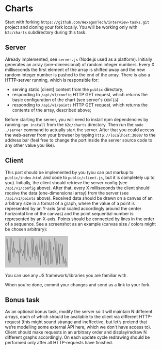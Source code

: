 # Charts

Start with forking `https://github.com/HexagonTech/interview-tasks.git` project and cloning your fork locally. You will be working only with `b2c/charts` subdirectory during this task.

## Server
Already implemented, see `server.js` (Node.js used as a platform). Initially generates an array (one-dimensional) of random integer numbers. Every X milliseconds the first element of the array is shifted away and the new random integer number is pushed to the end of the array. There is also a HTTP-server running, which is responsible for:

- serving static [client] content from the `public` directory;
- responding to `/api/v1/config` HTTP GET request, which returns the basic configuration of the chart (see server's `CONFIG`)
- responding to `/api/v1/points` HTTP GET request, which returns the contents of the array, described above;

Before starting the server, you will need to install npm dependencies by running `npm install` from the `b2c/charts` directory. Then run the `node ./server` command to actually start the server. After that you could access the web-server from your browser by typing `http://localhost:3000/` to the address bar (feel free to change the port inside the server source code to any other value you like).

## Client
This part should be implemented by you (you can put markup to `public/index.html` and code to `public/client.js`, but it is completely up to you). Initially, the client should retrieve the server config (see `/api/v1/config` above). After that, every X milliseconds the client should receive the data (one-dimensional array) from the server (see `/api/v1/points` above). Received data should be drawn on a canvas of an arbitrary size in a format of a graph, where the value of a point is represented by an Y-axis (and scaled accordingly around the center horizontal line of the canvas) and the point sequential number is represented by an X-axis. Points should be connected by lines in the order of a sequence. See a screenshot as an example (canvas size / colors might be chosen arbitrary):

![Chart example](https://raw.githubusercontent.com/HexagonTech/interview-tasks/master/img/charts.png)

You can use any JS framework/libraries you are familiar with.

When you're done, commit your changes and send us a link to your fork.

## Bonus task
As an optional bonus task, modify the server so it will maintain N different arrays, each of which should be available to the client via different HTTP-request (this might sound strange and ineffective, but let’s pretend that we’re modelling some external API here, which we don't have access to). Client should make requests in an arbitrary order and display/redraw N different graphs accordingly. On each update cycle redrawing should be performed only after all HTTP-requests have finished.
